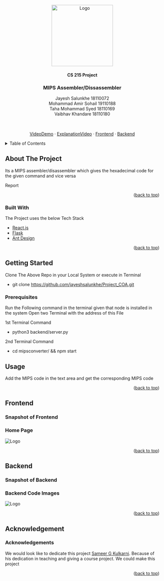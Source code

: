 <!-- PROJECT LOGO -->
<br />
<div align="center">
  <a href="https://github.com/VaibhavKhandare/">
    <img src="https://upload.wikimedia.org/wikipedia/en/thumb/a/a2/IIT_Gandhinagar_Logo.svg/220px-IIT_Gandhinagar_Logo.svg.png" alt="Logo" width="200" height="200">
  </a>

  <h4 align="center">CS 215 Project</h4>
  <h3 align="center">MIPS Assembler/Dissassembler</h3>

<div style="list-style: none;">
    <div>Jayesh Salunkhe 18110072</div>
    <div>Mohammad Amir Sohail 19110188</div>
    <div>Taha Mohammad Syed 18110169</div>
    <div>Vaibhav Khandare 18110180</div>
  </div>
  <br/>
  <p align="center">
    <br />
    <a href="https://youtu.be/yPhSPEtJiZ4">VideoDemo</a>
    ·
    <a href="https://youtu.be/Ht3LYT8s1Qc">ExplanationVideo</a>
    ·
    <a href="#Frontend">Frontend</a>
    ·
    <a href="#Backend">Backend</a>
  </p>
</div>



<!-- TABLE OF CONTENTS -->
<details>
  <summary>Table of Contents</summary>
  <ol>
    <li>
      <a href="#about-the-project">About The Project</a>
      <ul>
        <li><a href="#built-with">Built With</a></li>
      </ul>
    </li>
    <li>
      <a href="#getting-started">Getting Started</a>
      <ul>
        <li><a href="#prerequisites">Prerequisites</a></li>
      </ul>
    </li>
    <li><a href="#usage">Usage</a></li>
    <li><a href="#acknowledgments">Acknowledgments</a></li>
  </ol>
</details>



<!-- ABOUT THE PROJECT -->
## About The Project

<p>
Its a MIPS assembler/disassembler which gives the hexadecimal code for the given command and vice versa
</p><p>
Report
</p>
<p align="right">(<a href="#top">back to top</a>)</p>



### Built With

The Project uses the below Tech Stack

* [React.js](https://reactjs.org/)
* [Flask](https://flask.palletsprojects.com/en/2.1.x/)
* [Ant Design](https://ant.design/)


<p align="right">(<a href="#top">back to top</a>)</p>



<!-- GETTING STARTED -->
## Getting Started

Clone The Above Repo in your Local System or execute in Terminal
* git clone https://github.com/jayeshsalunkhe/Project_COA.git

### Prerequisites

Run the Following command in the terminal given that node is installed in the system
Open two Terminal with the address of this File

1st Terminal Command 

* python3 backend/server.py

2nd Terminal Command

* cd mipsconverter/ && npm start
  
<!-- USAGE EXAMPLES -->
## Usage
Add the MIPS code in the text area and get the corresponding MIPS code

<p align="right">(<a href="#top">back to top</a>)</p>

<!-- FRONTEND -->
## Frontend

<p>
<h3>
Snapshot of Frontend
</h3>
</p>
<h3>Home Page</h3>
<img src="https://user-images.githubusercontent.com/56597655/165191605-9391f469-9a29-4664-ae9a-5dbb091d6d36.png" alt="Logo"></img>
<p align="right">(<a href="#top">back to top</a>)</p>


<!-- Backend -->
## Backend

<p>
<h3>
Snapshot of Backend
</h3>
</p>

<h3>Backend Code Images</h3>
<img src="https://user-images.githubusercontent.com/56597655/165191702-9e02e458-d596-4650-aa24-d01d6d585968.png" alt="Logo"></img>



<p align="right">(<a href="#top">back to top</a>)</p>

## Acknowledgement

<p>
<h3>
Acknowledgements
</h3>
<p>We would look like to dedicate this project <a href="https://iitgn.ac.in/faculty/cse/sameer">  Sameer G Kulkarni</a>. Because of his dedication in teaching and giving a course project. We could make this project</p>
</p>
<p align="right">(<a href="#top">back to top</a>)</p>
